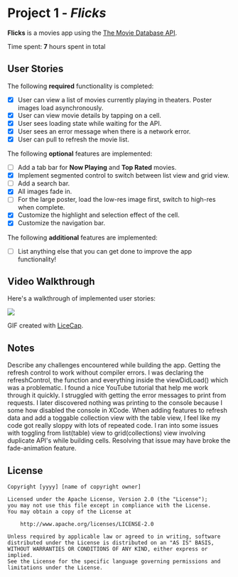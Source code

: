 # Project 1 - *Flicks*

**Flicks** is a movies app using the [The Movie Database API](http://docs.themoviedb.apiary.io/#).

Time spent: **7** hours spent in total

## User Stories

The following **required** functionality is completed:

- [X] User can view a list of movies currently playing in theaters. Poster images load asynchronously.
- [X] User can view movie details by tapping on a cell.
- [X] User sees loading state while waiting for the API.
- [X] User sees an error message when there is a network error.
- [X] User can pull to refresh the movie list.

The following **optional** features are implemented:

- [ ] Add a tab bar for **Now Playing** and **Top Rated** movies.
- [X] Implement segmented control to switch between list view and grid view.
- [ ] Add a search bar.
- [X] All images fade in.
- [ ] For the large poster, load the low-res image first, switch to high-res when complete.
- [X] Customize the highlight and selection effect of the cell.
- [X] Customize the navigation bar.

The following **additional** features are implemented:

- [ ] List anything else that you can get done to improve the app functionality!

## Video Walkthrough

Here's a walkthrough of implemented user stories:

<img src='https://cloud.githubusercontent.com/assets/13710170/24634639/d1603776-1883-11e7-8d17-50703f28b215.gif' />

GIF created with [LiceCap](http://www.cockos.com/licecap/).

## Notes

Describe any challenges encountered while building the app.
Getting the refresh control to work without compiler errors. I was declaring the refreshControl, the function and everything inside the viewDidLoad() which was a problematic. I found a nice YouTube tutorial that help me work through it quickly. I struggled with getting the error messages to print from requests. I later discovered nothing was printing to the console because I some how disabled the console in XCode. When adding features to refresh data and add a toggable collection view with the table view, I feel like my code got really sloppy with lots of repeated code. I ran into some issues with toggling from list(table) view to grid(collections) view involving duplicate API's while building cells. Resolving that issue may have broke the fade-animation feature. 

## License

    Copyright [yyyy] [name of copyright owner]

    Licensed under the Apache License, Version 2.0 (the "License");
    you may not use this file except in compliance with the License.
    You may obtain a copy of the License at

        http://www.apache.org/licenses/LICENSE-2.0

    Unless required by applicable law or agreed to in writing, software
    distributed under the License is distributed on an "AS IS" BASIS,
    WITHOUT WARRANTIES OR CONDITIONS OF ANY KIND, either express or implied.
    See the License for the specific language governing permissions and
    limitations under the License.
